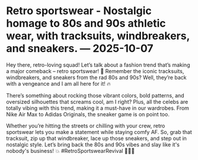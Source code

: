 # Retro sportswear - Nostalgic homage to 80s and 90s athletic wear, with tracksuits, windbreakers, and sneakers. — 2025-10-07

Hey there, retro-loving squad! Let’s talk about a fashion trend that’s making a major comeback – retro sportswear! 🌟 Remember the iconic tracksuits, windbreakers, and sneakers from the rad 80s and 90s? Well, they’re back with a vengeance and I am all here for it! 🔥

There’s something about rocking those vibrant colors, bold patterns, and oversized silhouettes that screams cool, am I right? Plus, all the celebs are totally vibing with this trend, making it a must-have in our wardrobes. From Nike Air Max to Adidas Originals, the sneaker game is on point too.

Whether you’re hitting the streets or chilling with your crew, retro sportswear lets you make a statement while staying comfy AF. So, grab that tracksuit, zip up that windbreaker, lace up those sneakers, and step out in nostalgic style. Let’s bring back the 80s and 90s vibes and slay like it's nobody's business! 💥 #RetroSportswearRevival 🏃‍♀️🔥
